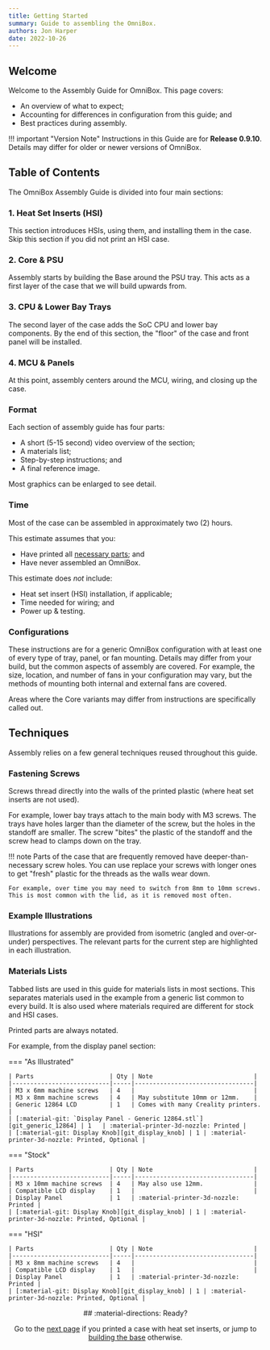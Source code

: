 ```yaml
---
title: Getting Started
summary: Guide to assembling the OmniBox.
authors: Jon Harper
date: 2022-10-26
---
```


## Welcome

Welcome to the Assembly Guide for OmniBox. This page covers:

- An overview of what to expect;
- Accounting for differences in configuration from this guide; and
- Best practices during assembly.

!!! important "Version Note"
    Instructions in this Guide are for **Release 0.9.10**. Details may differ for older or newer versions of OmniBox.

## Table of Contents

The OmniBox Assembly Guide is divided into four main sections:

### 1. Heat Set Inserts (HSI)

This section introduces HSIs, using them, and installing them in the case. Skip this section if you did not print an HSI case.

### 2. Core & PSU

Assembly starts by building the Base around the PSU tray. This acts as a first layer of the case that we will build upwards from.

### 3. CPU & Lower Bay Trays

The second layer of the case adds the SoC CPU and lower bay components. By the end of this section, the "floor" of the case and front panel will be installed.

### 4. MCU & Panels

At this point, assembly centers around the MCU, wiring, and closing up the case.

### Format

Each section of assembly guide has four parts:

- A short (5-15 second) video overview of the section;
- A materials list;
- Step-by-step instructions; and
- A final reference image.

Most graphics can be enlarged to see detail.

### Time

Most of the case can be assembled in approximately two (2) hours.

This estimate assumes that you:

- Have printed all [necessary parts][checklist]; and
- Have never assembled an OmniBox.

This estimate does *not* include:

- Heat set insert (HSI) installation, if applicable;
- Time needed for wiring; and
- Power up & testing.

### Configurations

These instructions are for a generic OmniBox configuration with at least one of every type of tray, panel, or fan mounting. Details may differ from your build, but the common aspects of assembly are covered. For example, the size, location, and number of fans in your configuration may vary, but the methods of mounting both internal and external fans are covered.

Areas where the Core variants may differ from instructions are specifically called out.

## Techniques

Assembly relies on a few general techniques reused throughout this guide.

### Fastening Screws

Screws thread directly into the walls of the printed plastic (where heat set inserts are not used).

For example, lower bay trays attach to the main body with M3 screws. The trays have holes larger than the diameter of the screw, but the holes in the standoff are smaller. The screw "bites" the plastic of the standoff and the screw head to clamps down on the tray.

!!! note
    Parts of the case that are frequently removed have deeper-than-necessary screw holes. You can use replace your screws with longer ones to get "fresh" plastic for the threads as the walls wear down.

    For example, over time you may need to switch from 8mm to 10mm screws. This is most common with the lid, as it is removed most often.

### Example Illustrations

Illustrations for assembly are provided from isometric (angled and over-or-under) perspectives. The relevant parts for the current step are highlighted in each illustration.

### Materials Lists

Tabbed lists are used in this guide for materials lists in most sections. This separates materials used in the example from a generic list common to every build. It is also used where materials required are different for stock and HSI cases.

Printed parts are always notated.

For example, from the display panel section:

=== "As Illustrated"

    | Parts                     | Qty | Note                            |
    |---------------------------|-----|---------------------------------|
    | M3 x 6mm machine screws   | 4   |                                 |
    | M3 x 8mm machine screws   | 4   | May substitute 10mm or 12mm.    |
    | Generic 12864 LCD         | 1   | Comes with many Creality printers. |
    | [:material-git: `Display Panel - Generic 12864.stl`][git_generic_12864] | 1   | :material-printer-3d-nozzle: Printed |
    | [:material-git: Display Knob][git_display_knob] | 1 | :material-printer-3d-nozzle: Printed, Optional |


=== "Stock"

    | Parts                     | Qty | Note                            |
    |---------------------------|-----|---------------------------------|
    | M3 x 10mm machine screws  | 4   | May also use 12mm.              |
    | Compatible LCD display    | 1   |                                 |
    | Display Panel             | 1   | :material-printer-3d-nozzle: Printed |
    | [:material-git: Display Knob][git_display_knob] | 1 | :material-printer-3d-nozzle: Printed, Optional |

=== "HSI"

    | Parts                     | Qty | Note                            |
    |---------------------------|-----|---------------------------------|
    | M3 x 8mm machine screws   | 4   |                                 |
    | Compatible LCD display    | 1   |                                 |
    | Display Panel             | 1   | :material-printer-3d-nozzle: Printed |
    | [:material-git: Display Knob][git_display_knob] | 1 | :material-printer-3d-nozzle: Printed, Optional |

<div align="center" markdown>
## :material-directions: Ready?

Go to the [next page][hsi_base] if you printed a case with heat set inserts, or jump to [building the base][base] otherwise.
</div>
    
[hsi_base]: hsi_base.md     "Assembly: Rear Base Heat Set Inserts"
[base]:     base.md         "Assembly: Base and PSU"
[core]:     core.md         "Assembly: Main Body"
[mcu]:      mcu.md          "Assembly: MCU Tray"
[cpu]:      cpu.md          "Assembly: CPU Tray"
[lower_bay]:lower_bay.md    "Assembly: Lower Bay Tray(s)"
[front]:    front.md        "Assembly: Front Panel"
[side]:     side.md         "Assembly: Side Panel(s)"
[rear]:     rear.md         "Assembly: Rear Panel"
[lid]:      lid.md          "Assembly: Lid(s)"
[bottom]:   bottom.md       "Assembly: Bottom Panels"
[checklist]: ../printing.md#printed-component-checklist "Printed Component Checklist"
[parts]: ../support/index.md "Supported Parts List"